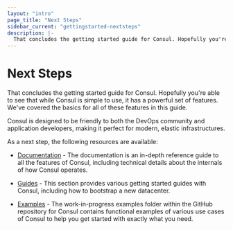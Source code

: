 ```yaml
---
layout: "intro"
page_title: "Next Steps"
sidebar_current: "gettingstarted-nextsteps"
description: |-
  That concludes the getting started guide for Consul. Hopefully you're able to see that while Consul is simple to use, it has a powerful set of features. We've covered the basics for all of these features in this guide.
---
```


# Next Steps

That concludes the getting started guide for Consul. Hopefully you're able to
see that while Consul is simple to use, it has a powerful set of features.
We've covered the basics for all of these features in this guide.

Consul is designed to be friendly to both the DevOps community and
application developers, making it perfect for modern, elastic infrastructures.

As a next step, the following resources are available:

* [Documentation](/docs/index.html) - The documentation is an in-depth reference
  guide to all the features of Consul, including technical details about the
  internals of how Consul operates.

* [Guides](/docs/guides/index.html) - This section provides various getting
  started guides with Consul, including how to bootstrap a new datacenter.

* [Examples](https://github.com/hashicorp/consul/tree/master/demo) -
  The work-in-progress examples folder within the GitHub
  repository for Consul contains functional examples of various use cases
  of Consul to help you get started with exactly what you need.
